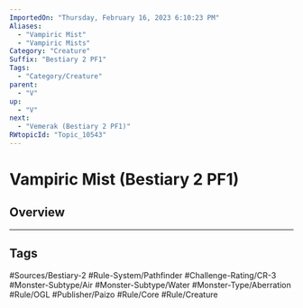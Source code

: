 ```yaml
---
ImportedOn: "Thursday, February 16, 2023 6:10:23 PM"
Aliases:
  - "Vampiric Mist"
  - "Vampiric Mists"
Category: "Creature"
Suffix: "Bestiary 2 PF1"
Tags:
  - "Category/Creature"
parent:
  - "V"
up:
  - "V"
next:
  - "Vemerak (Bestiary 2 PF1)"
RWtopicId: "Topic_10543"
---
```

# Vampiric Mist (Bestiary 2 PF1)
## Overview

---
## Tags
#Sources/Bestiary-2 #Rule-System/Pathfinder #Challenge-Rating/CR-3 #Monster-Subtype/Air #Monster-Subtype/Water #Monster-Type/Aberration #Rule/OGL #Publisher/Paizo #Rule/Core #Rule/Creature

